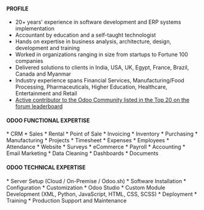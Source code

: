#### PROFILE
* 20+ years' experience in software development and ERP systems implementation
* Accountant by education and a self-taught technologist
* Hands on expertise in business analysis, architecture, design, development and training
* Worked in organizations ranging in size from startups to Fortune 100 companies
* Delivered solutions to clients in India, USA, UK, Egypt, France, Brazil, Canada and Myanmar
* Industry experience spans Financial Services, Manufacturing/Food Processing, Pharmaceuticals, Higher Education, Healthcare, Entertainment and Retail
* [Active contributor to the Odoo Community listed in the Top 20 on the forum leaderboard](https://www.odoo.com/profile/users)

#### ODOO FUNCTIONAL EXPERTISE
\* CRM * Sales * Rental * Point of Sale * Invoicing * Inventory * Purchasing
\* Manufacturing * Projects * Timesheet * Expenses * Employees * Attendance
\* Website * Surveys * eCommerce * Payroll * Accounting * Email Marketing
\* Data Cleaning * Dashboards * Documents

#### ODOO TECHNICAL EXPERTISE
\* Server Setup (Cloud / On-Premise / Odoo.sh) * Software Installation
\* Configuration * Customization * Odoo Studio
\* Custom Module Development (XML, Python, JavaScript, HTML, CSS, SCSS)
\* Deployment * Training * Production Support and Maintenance
